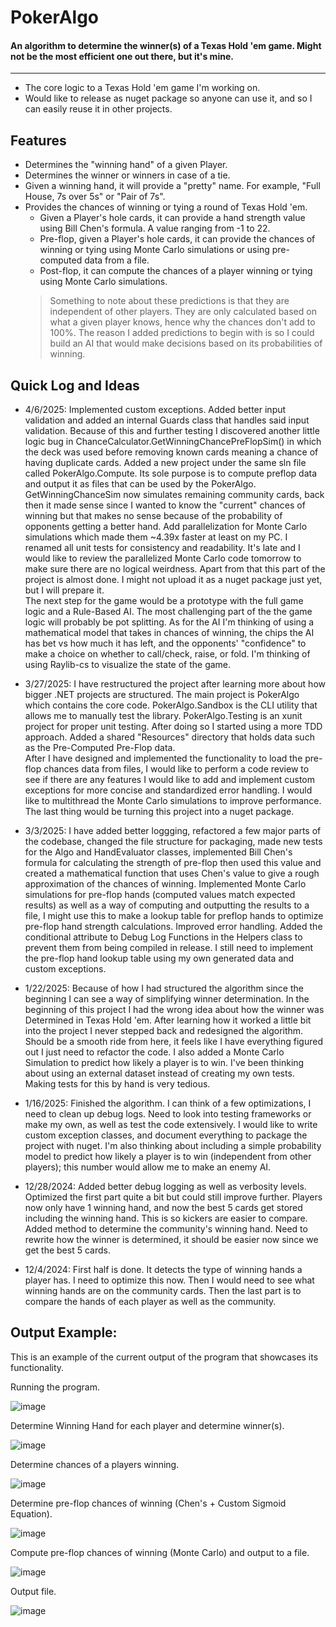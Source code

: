 # PokerAlgo
#### An algorithm to determine the winner(s) of a Texas Hold 'em game. Might not be the most efficient one out there, but it's mine.
---
- The core logic to a Texas Hold 'em game I'm working on.
- Would like to release as nuget package so anyone can use it, and so I can easily reuse it in other projects.
## Features
- Determines the "winning hand" of a given Player.  
- Determines the winner or winners in case of a tie.
- Given a winning hand, it will provide a "pretty" name. For example, "Full House, 7s over 5s" or "Pair of 7s".
- Provides the chances of winning or tying a round of Texas Hold 'em.
  - Given a Player's hole cards, it can provide a hand strength value using Bill Chen's formula. A value ranging from -1 to 22.
  - Pre-flop, given a Player's hole cards, it can provide the chances of winning or tying using Monte Carlo simulations or using pre-computed data from a file.
  - Post-flop, it can compute the chances of a player winning or tying using Monte Carlo simulations.
  > Something to note about these predictions is that they are independent of other players. They are only calculated based on what a given player knows, hence why the chances don't add to 100%. The reason I added predictions to begin with is so I could build an AI that would make decisions based on its probabilities of winning.
## Quick Log and Ideas
- 4/6/2025: Implemented custom exceptions. Added better input validation and added an internal Guards class that handles said input validation. Because of this and further testing I discovered another little logic bug in ChanceCalculator.GetWinningChancePreFlopSim() in which the deck was used before removing known cards meaning a chance of having duplicate cards. Added a new project under the same sln file called PokerAlgo.Compute. Its sole purpose is to compute preflop data and output it as files that can be used by the PokerAlgo. GetWinningChanceSim now simulates remaining community cards, back then it made sense since I wanted to know the "current" chances of winning but that makes no sense because of the probability of opponents getting a better hand. Add parallelization for Monte Carlo simulations which made them ~4.39x faster at least on my PC. I renamed all unit tests for consistency and readability. It's late and I would like to review the parallelized Monte Carlo code tomorrow to make sure there are no logical weirdness. Apart from that this part of the project is almost done. I might not upload it as a nuget package just yet, but I will prepare it.  
The next step for the game would be a prototype with the full game logic and a Rule-Based AI. The most challenging part of the the game logic will probably be pot splitting. As for the AI I'm thinking of using a mathematical model that takes in chances of winning, the chips the AI has bet vs how much it has left, and the opponents' "confidence" to make a choice on whether to call/check, raise, or fold. I'm thinking of using Raylib-cs to visualize the state of the game.

- 3/27/2025: I have restructured the project after learning more about how bigger .NET projects are structured. The main project is PokerAlgo which contains the core code. PokerAlgo.Sandbox is the CLI utility that allows me to manually test the library. PokerAlgo.Testing is an xunit project for proper unit testing. After doing so I started using a more TDD approach. Added a shared "Resources" directory that holds data such as the Pre-Computed Pre-Flop data.  
After I have designed and implemented the functionality to load the pre-flop chances data from files, I would like to perform a code review to see if there are any features I would like to add and implement custom exceptions for more concise and standardized error handling. I would like to multithread the Monte Carlo simulations to improve performance. The last thing would be turning this project into a nuget package.

- 3/3/2025: I have added better loggging, refactored a few major parts of the codebase, changed the file structure for packaging, made new tests for the Algo and HandEvaluator classes, implemented Bill Chen's formula for calculating the strength of pre-flop then used this value and created a mathematical function that uses Chen's value to give a rough approximation of the chances of winning. Implemented Monte Carlo simulations for pre-flop hands (computed values match expected results) as well as a way of computing and outputting the results to a file, I might use this to make a lookup table for preflop hands to optimize pre-flop hand strength calculations. Improved error handling. Added the conditional attribute to Debug Log Functions in the Helpers class to prevent them from being compiled in release. I still need to implement the pre-flop hand lookup table using my own generated data and custom exceptions.

- 1/22/2025: Because of how I had structured the algorithm since the beginning I can see a way of simplifying winner determination. In the beginning of this project I had the wrong idea about how the winner was Determined in Texas Hold 'em. After learning how it worked a little bit into the project I never stepped back and redesigned the algorithm. Should be a smooth ride from here, it feels like I have everything figured out I just need to refactor the code. I also added a Monte Carlo Simulation to predict how likely a player is to win. I've been thinking about using an external dataset instead of creating my own tests. Making tests for this by hand is very tedious.

- 1/16/2025: Finished the algorithm. I can think of a few optimizations, I need to clean up debug logs. Need to look into testing frameworks or make my own, as well as test the code extensively. I would like to write custom exception classes, and document everything to package the project with nuget. I'm also thinking about including a simple probability model to predict how likely a player is to win (independent from other players); this number would allow me to make an enemy AI.

- 12/28/2024: Added better debug logging as well as verbosity levels. Optimized the first part quite a bit but could still improve further. Players now only have 1 winning hand, and now the best 5 cards get stored including the winning hand. This is so kickers are easier to compare. Added method to determine the community's winning hand. Need to rewrite how the winner is determined, it should be easier now since we get the best 5 cards.

- 12/4/2024: First half is done. It detects the type of winning hands a player has. I need to optimize this now. Then I would need to see what winning hands are on the community cards. Then the last part is to compare the hands of each player as well as the community.

## Output Example:
This is an example of the current output of the program that showcases its functionality. 

Running the program. 

![image](https://github.com/user-attachments/assets/6556408a-5260-4d1f-b8e5-ada240a295cf)

Determine Winning Hand for each player and determine winner(s). 

![image](https://github.com/user-attachments/assets/c9a6b185-8a5f-45ee-8e0e-84173537eeaa)

Determine chances of a players winning. 

![image](https://github.com/user-attachments/assets/6d153dc1-48df-4887-94bc-948c1a67b287)

Determine pre-flop chances of winning (Chen's + Custom Sigmoid Equation). 

![image](https://github.com/user-attachments/assets/dfc50d13-2f92-41ab-9468-4133066bd520)

Compute pre-flop chances of winning (Monte Carlo) and output to a file. 

![image](https://github.com/user-attachments/assets/181576db-a0a5-4d7c-9a6b-449d24842dcd)

Output file. 

![image](https://github.com/user-attachments/assets/204f85d1-328e-41d2-beea-61167dd8ccaf)
